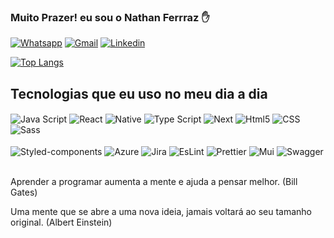 ### Muito Prazer! eu sou o Nathan Ferrraz ✋

[![Whatsapp](https://img.shields.io/badge/WhatsApp-25D366?style=for-the-badge&logo=whatsapp&logoColor=white)](https://web.whatsapp.com/send?phone=+5511978700730)
[![Gmail](https://img.shields.io/badge/Gmail-D14836?style=for-the-badge&logo=gmail&logoColor=white)](https://mail.google.com/mail/u/0/#inbox)
[![Linkedin](https://img.shields.io/badge/LinkedIn-0077B5?style=for-the-badge&logo=linkedin&logoColor=white)](https://www.linkedin.com/in/nathan-ferraz-022659216/)


[![Top Langs](https://github-readme-stats.vercel.app/api/top-langs/?username=FerrazNathan&layout=compact)](https://github.com/FerrazNathan/github-readme-stats)

## Tecnologias que eu uso no meu dia a dia

<div style= 'display: inline_block'>
  <img align= 'center' alt='Java Script' src= 'https://img.shields.io/badge/JavaScript-F7DF1E?style=for-the-badge&logo=javascript&logoColor=black' />
  <img align= 'center' alt='React' src= 'https://img.shields.io/badge/React-20232A?style=for-the-badge&logo=react&logoColor=61DAFB' />
  <img align= 'center' alt='Native' src= 'https://img.shields.io/badge/react_native-%2320232a.svg?style=for-the-badge&logo=react&logoColor=%2361DAFB' />
  <img align= 'center' alt='Type Script' src= 'https://img.shields.io/badge/TypeScript-007ACC?style=for-the-badge&logo=typescript&logoColor=white' />
  <img align= 'center' alt='Next' src= 'https://img.shields.io/badge/Next-black?style=for-the-badge&logo=next.js&logoColor=white' />
  <img align= 'center' alt='Html5' src= 'https://img.shields.io/badge/html5-%23E34F26.svg?style=for-the-badge&logo=html5&logoColor=white' />  
  <img align= 'center' alt='CSS' src= 'https://img.shields.io/badge/css3-%231572B6.svg?style=for-the-badge&logo=css3&logoColor=white' />
  <img align= 'center' alt='Sass' src= 'https://img.shields.io/badge/Sass-CC6699?style=for-the-badge&logo=sass&logoColor=white' /> 
</div>
<div style= 'display: inline_block'></br>
  <img align= 'center' alt='Styled-components' src= 'https://img.shields.io/badge/styled--components-DB7093?style=for-the-badge&logo=styled-components&logoColor=white' />
  <img align= 'center' alt='Azure' src= 'https://img.shields.io/badge/azure-%230072C6.svg?style=for-the-badge&logo=microsoftazure&logoColor=white' />
  <img align= 'center' alt='Jira' src= 'https://img.shields.io/badge/Jira-0052CC?style=for-the-badge&logo=Jira&logoColor=white' />
  <img align= 'center' alt='EsLint' src= 'https://img.shields.io/badge/eslint-3A33D1?style=for-the-badge&logo=eslint&logoColor=white' />
  <img align= 'center' alt='Prettier' src= 'https://img.shields.io/badge/prettier-1A2C34?style=for-the-badge&logo=prettier&logoColor=F7BA3E' />
  <img align= 'center' alt='Mui' src= 'https://img.shields.io/badge/MUI-%230081CB.svg?style=for-the-badge&logo=mui&logoColor=white' />
  <img align= 'center' alt='Swagger' src= 'https://img.shields.io/badge/-Swagger-%23Clojure?style=for-the-badge&logo=swagger&logoColor=white' />
</div></br>

Aprender a programar aumenta a mente e ajuda a pensar melhor. (Bill Gates)

Uma mente que se abre a uma nova ideia, jamais voltará ao seu tamanho original. (Albert Einstein)

<!--
**FerrazNathan/FerrazNathan** is a ✨ _special_ ✨ repository because its `README.md` (this file) appears on your GitHub profile.
